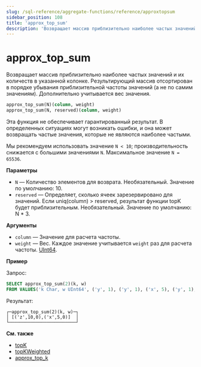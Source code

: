 ```yaml
---
slug: /sql-reference/aggregate-functions/reference/approxtopsum
sidebar_position: 108
title: 'approx_top_sum'
description: 'Возвращает массив приблизительно наиболее частых значений и их количеств в указанной колонке.'
---
```



# approx_top_sum

Возвращает массив приблизительно наиболее частых значений и их количеств в указанной колонке. Результирующий массив отсортирован в порядке убывания приблизительной частоты значений (а не по самим значениям). Дополнительно учитывается вес значения.

``` sql
approx_top_sum(N)(column, weight)
approx_top_sum(N, reserved)(column, weight)
```

Эта функция не обеспечивает гарантированный результат. В определенных ситуациях могут возникать ошибки, и она может возвращать частые значения, которые не являются наиболее частыми.

Мы рекомендуем использовать значение `N < 10`; производительность снижается с большими значениями `N`. Максимальное значение `N = 65536`.

**Параметры**

- `N` — Количество элементов для возврата. Необязательный. Значение по умолчанию: 10.
- `reserved` — Определяет, сколько ячеек зарезервировано для значений. Если uniq(column) > reserved, результат функции topK будет приблизительным. Необязательный. Значение по умолчанию: N * 3.

**Аргументы**

- `column` — Значение для расчета частоты.
- `weight` — Вес. Каждое значение учитывается `weight` раз для расчета частоты. [UInt64](../../../sql-reference/data-types/int-uint.md).

**Пример**

Запрос:

``` sql
SELECT approx_top_sum(2)(k, w)
FROM VALUES('k Char, w UInt64', ('y', 1), ('y', 1), ('x', 5), ('y', 1), ('z', 10))
```

Результат:

``` text
┌─approx_top_sum(2)(k, w)─┐
│ [('z',10,0),('x',5,0)]  │
└─────────────────────────┘
```

**См. также**

- [topK](../../../sql-reference/aggregate-functions/reference/topk.md)
- [topKWeighted](../../../sql-reference/aggregate-functions/reference/topkweighted.md)
- [approx_top_k](../../../sql-reference/aggregate-functions/reference/approxtopk.md)
